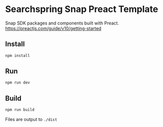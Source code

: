 # Searchspring Snap Preact Template

Snap SDK packages and components built with Preact.
https://preactjs.com/guide/v10/getting-started

## Install

```bash
npm install
```

## Run

```bash
npm run dev
```

## Build

```bash
npm run build
```

Files are output to `./dist`
